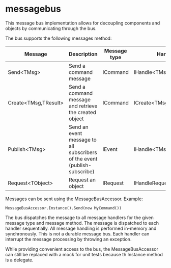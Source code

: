 messagebus
==========

This message bus implementation allows for decoupling components and objects by communicating through the bus. 

The bus supports the following messages method:

Message | Description | Message type | Handler type | Return value
------------ | --------------- | ----- | ----- | -----
Send&lt;TMsg>  | Send a command message | ICommand | IHandle&lt;TMsg> | void
Create&lt;TMsg,TResult> |  Send a command message and retrieve the created object | ICommand | ICreate&lt;TMsg,TResult> | TResult
Publish&lt;TMsg> | Send an event message to all subscribers of the event (publish-subscribe) | IEvent | IHandle&lt;TMsg> | void
Request&lt;TObject> | Request an object | IRequest | IHandleRequest&lt;TMsg,TObject>| TObject

Messages can be sent using the MessageBusAccessor. Example: 

```
MessageBusAccessor.Instance().Send(new MyCommand())
```

The bus dispatches the message to all message handlers for the given message type and message method. The message is dispatched to each handler sequentially. All message handling is performed in-memory and synchronously. This is not a durable message bus. Each handler can interrupt the message processing by throwing an exception.

While providing convenient access to the bus, the MessageBusAccessor can still be replaced with a mock for unit tests because th Instance method is a delegate.
